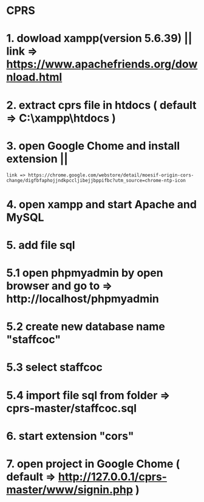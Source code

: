 # CPRS
# 1. dowload xampp(version 5.6.39) || link => https://www.apachefriends.org/download.html
# 2. extract cprs file in htdocs ( default => C:\xampp\htdocs )
# 3. open Google Chome and install extension || 
    link => https://chrome.google.com/webstore/detail/moesif-origin-cors-change/digfbfaphojjndkpccljibejjbppifbc?utm_source=chrome-ntp-icon
# 4. open xampp and start Apache and MySQL
# 5. add file sql
#   5.1 open phpmyadmin by open browser and go to => http://localhost/phpmyadmin
#   5.2 create new database name "staffcoc"
#   5.3 select staffcoc
#   5.4 import file sql from folder => cprs-master/staffcoc.sql
# 6. start extension "cors"
# 7. open project in Google Chome ( default => http://127.0.0.1/cprs-master/www/signin.php )
